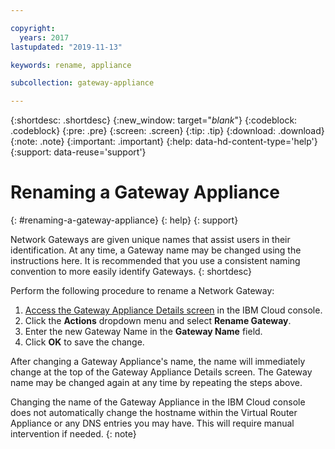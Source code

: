 ```yaml
---

copyright:
  years: 2017
lastupdated: "2019-11-13"

keywords: rename, appliance

subcollection: gateway-appliance

---
```


{:shortdesc: .shortdesc}
{:new_window: target="_blank_"}
{:codeblock: .codeblock}
{:pre: .pre}
{:screen: .screen}
{:tip: .tip}
{:download: .download}
{:note: .note}
{:important: .important}
{:help: data-hd-content-type='help'}
{:support: data-reuse='support'}

# Renaming a Gateway Appliance
{: #renaming-a-gateway-appliance}
{: help}
{: support}

Network Gateways are given unique names that assist users in their identification. At any time, a Gateway name may be changed using the instructions here. It is recommended that you use a consistent naming convention to more easily identify Gateways.
{: shortdesc}

Perform the following procedure to rename a Network Gateway:

1. [Access the Gateway Appliance Details screen](/docs/infrastructure/gateway-appliance?topic=gateway-appliance-viewing-gateway-appliance-details) in the IBM Cloud console.
2. Click the **Actions** dropdown menu and select **Rename Gateway**.
3. Enter the new Gateway Name in the **Gateway Name** field.
4. Click **OK** to save the change.

After changing a Gateway Appliance's name, the name will immediately change at the top of the Gateway Appliance Details screen. The Gateway name may be changed again at any time by repeating the steps above.

Changing the name of the Gateway Appliance in the IBM Cloud console does not automatically change the hostname within the Virtual Router Appliance or any DNS entries you may have. This will require manual intervention if needed.
{: note}
